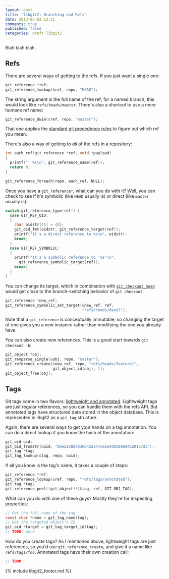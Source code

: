 ```yaml
---
layout: post
title: "libgit2: Branching and Refs"
date: 2013-05-02 12:21
comments: true
published: false
categories: draft libgit2
---
```


Blah blah blah.


## Refs

There are several ways of getting to the refs.
If you just want a single one:

```c
git_reference *ref;
git_reference_lookup(&ref, repo, "HEAD");
```

The string argument is the full name of the ref; for a named branch, this would look like `refs/heads/master`.
There's also a shortcut to use a more humane ref name:

```c
git_reference_dwim(&ref, repo, "master");
```

That one applies the [standard git precedence rules](https://github.com/libgit2/libgit2/blob/development/src/refs.c#L193-L198) to figure out which ref you mean.

There's also a way of getting to *all* of the refs in a repository:

```c
int each_ref(git_reference *ref, void *payload)
{
  printf("  %s\n", git_reference_name(ref));
  return 0;
}

git_reference_foreach(repo, each_ref, NULL);
```

Once you have a `git_reference*`, what can you do with it? Well, you can check to see if it's symbolic (like `HEAD` usually is) or direct (like `master` usually is):

```c
switch(git_reference_type(ref)) {
  case GIT_REF_OID:
  {
    char oidstr[41] = {0};
    git_oid_fmt(oidstr, git_reference_target(ref));
    printf("It's a direct reference to %s\n", oidstr);
    break;
  }
  case GIT_REF_SYMBOLIC:
  {
    printf("It's a symbolic reference to '%s'\n",
      git_reference_symbolic_target(ref));
    break;
  }
}
```

You can change its target, which in combination with [`git_checkout_head`](/2013/04/02/libgit2-checkout/) would get close to the branch-switching behavior of `git checkout`:

```c
git_reference *new_ref;
git_reference_symbolic_set_target(&new_ref, ref,
                                  "refs/heads/devel");
```

Note that a `git_reference` is conceptually immutable, so changing the target of one gives you a new instance rather than modifying the one you already have.

You can also create new references. This is a good start towards `git checkout -b`:

```c
git_object *obj;
git_revparse_single(&obj, repo, "master");
git_reference_create(&new_ref, repo, "refs/heads/feature1",
                     git_object_id(obj), 1);
git_object_free(obj);
```

## Tags

Git tags come in two flavors: [lightweight and annotated](http://git-scm.com/book/en/Git-Basics-Tagging).
Lightweight tags are just regular references, so you can handle them with the refs API.
But annotated tags have structured data stored in the object database.
This is represented in libgit2 as a `git_tag` structure.

Again, there are several ways to get your hands on a tag annotation.
You can do a direct lookup if you know the hash of the annotation:

```c
git_oid oid;
git_oid_fromstr(&oid, "bbea158ddb36042aa47ce1e4d0188684b20157d3");
git_tag *tag;
git_tag_lookup(&tag, repo, &oid);
```

If all you know is the tag's name, it takes a couple of steps:

```c
git_reference *ref;
git_reference_lookup(&ref, repo, "refs/tags/annotated");
git_tag *tag;
git_reference_peel((git_object**)&tag, ref, GIT_OBJ_TAG);
```

What can you do with one of these guys?
Mostly they're for inspecting properties:

```c
// Get the full name of the tag
const char *name = git_tag_name(tag);
// Get the targeted object's ID
git_oid *target = git_tag_target_id(tag);
// TODO: more
```

How do you create tags?
As I mentioned above, lightweight tags are just references, so you'd use `git_reference_create`, and give it a name like `refs/tags/foo`.
Annotated tags have their own creation call:

```c
// TODO
```

{% include libgit2_footer.md %}
